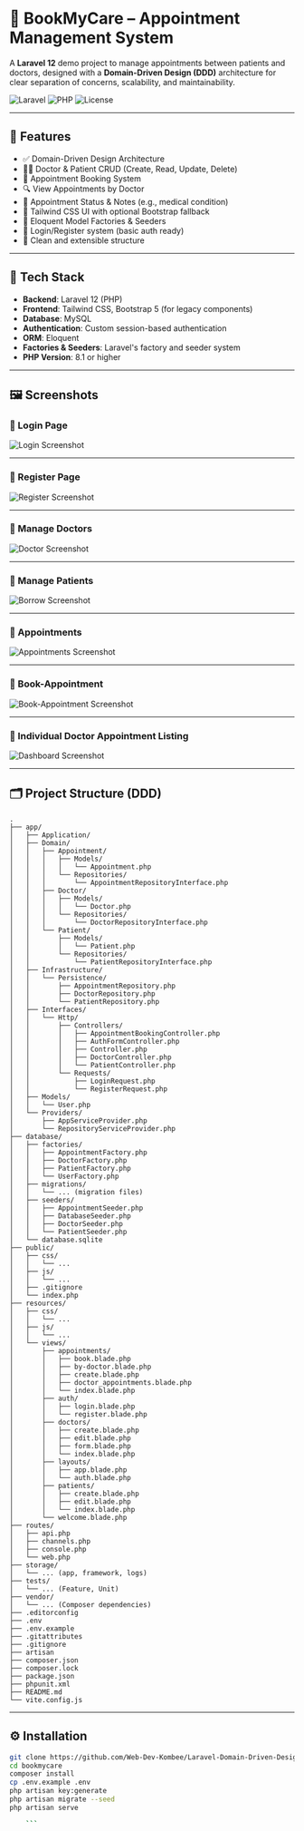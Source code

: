 # 📅 BookMyCare – Appointment Management System

A **Laravel 12** demo project to manage appointments between patients and doctors, designed with a **Domain-Driven Design (DDD)** architecture for clear separation of concerns, scalability, and maintainability.

![Laravel](https://img.shields.io/badge/Laravel-12-red.svg)
![PHP](https://img.shields.io/badge/PHP-8.2-blue.svg)
![License](https://img.shields.io/badge/license-MIT-green.svg)

---

## 🌟 Features

- ✅ Domain-Driven Design Architecture
- 👨‍⚕️ Doctor & Patient CRUD (Create, Read, Update, Delete)
- 📅 Appointment Booking System
- 🔍 View Appointments by Doctor
- 🧾 Appointment Status & Notes (e.g., medical condition)
- 🎨 Tailwind CSS UI with optional Bootstrap fallback
- 🧪 Eloquent Model Factories & Seeders
- 🔐 Login/Register system (basic auth ready)
- 🏥 Clean and extensible structure

---


## 🧱 Tech Stack

- **Backend**: Laravel 12 (PHP)
- **Frontend**: Tailwind CSS, Bootstrap 5 (for legacy components)
- **Database**: MySQL
- **Authentication**: Custom session-based authentication
- **ORM**: Eloquent
- **Factories & Seeders**: Laravel's factory and seeder system
- **PHP Version**: 8.1 or higher
---

## 🖼️ Screenshots

### 📌 Login Page

![Login Screenshot](public/images/login.png)

---

### 📌 Register Page

![Register Screenshot](public/images/register.png)

---


### 📌 Manage Doctors

![Doctor Screenshot](public/images/doctor-crud.png)

---

### 📌 Manage Patients

![Borrow Screenshot](public/images/patient-crud.png)

---

### 📌 Appointments

![Appointments Screenshot](public/images/appointments.png)

---

### 📌 Book-Appointment

![Book-Appointment Screenshot](public/images/book-appointment.png)

---

### 📌 Individual Doctor Appointment Listing

![Dashboard Screenshot](public/images/doctor-appointment.png)

---

## 🗂️ Project Structure (DDD)
```
.
├── app/
│   ├── Application/
│   ├── Domain/
│   │   ├── Appointment/
│   │   │   ├── Models/
│   │   │   │   └── Appointment.php
│   │   │   └── Repositories/
│   │   │       └── AppointmentRepositoryInterface.php
│   │   ├── Doctor/
│   │   │   ├── Models/
│   │   │   │   └── Doctor.php
│   │   │   └── Repositories/
│   │   │       └── DoctorRepositoryInterface.php
│   │   └── Patient/
│   │       ├── Models/
│   │       │   └── Patient.php
│   │       └── Repositories/
│   │           └── PatientRepositoryInterface.php
│   ├── Infrastructure/
│   │   └── Persistence/
│   │       ├── AppointmentRepository.php
│   │       ├── DoctorRepository.php
│   │       └── PatientRepository.php
│   ├── Interfaces/
│   │   └── Http/
│   │       ├── Controllers/
│   │       │   ├── AppointmentBookingController.php
│   │       │   ├── AuthFormController.php
│   │       │   ├── Controller.php
│   │       │   ├── DoctorController.php
│   │       │   └── PatientController.php
│   │       └── Requests/
│   │           ├── LoginRequest.php
│   │           └── RegisterRequest.php
│   ├── Models/
│   │   └── User.php
│   └── Providers/
│       ├── AppServiceProvider.php
│       └── RepositoryServiceProvider.php
├── database/
│   ├── factories/
│   │   ├── AppointmentFactory.php
│   │   ├── DoctorFactory.php
│   │   ├── PatientFactory.php
│   │   └── UserFactory.php
│   ├── migrations/
│   │   └── ... (migration files)
│   ├── seeders/
│   │   ├── AppointmentSeeder.php
│   │   ├── DatabaseSeeder.php
│   │   ├── DoctorSeeder.php
│   │   └── PatientSeeder.php
│   └── database.sqlite
├── public/
│   ├── css/
│   │   └── ...
│   ├── js/
│   │   └── ...
│   ├── .gitignore
│   └── index.php
├── resources/
│   ├── css/
│   │   └── ...
│   ├── js/
│   │   └── ...
│   └── views/
│       ├── appointments/
│       │   ├── book.blade.php
│       │   ├── by-doctor.blade.php
│       │   ├── create.blade.php
│       │   ├── doctor_appointments.blade.php
│       │   └── index.blade.php
│       ├── auth/
│       │   ├── login.blade.php
│       │   └── register.blade.php
│       ├── doctors/
│       │   ├── create.blade.php
│       │   ├── edit.blade.php
│       │   ├── form.blade.php
│       │   └── index.blade.php
│       ├── layouts/
│       │   ├── app.blade.php
│       │   └── auth.blade.php
│       ├── patients/
│       │   ├── create.blade.php
│       │   ├── edit.blade.php
│       │   └── index.blade.php
│       └── welcome.blade.php
├── routes/
│   ├── api.php
│   ├── channels.php
│   ├── console.php
│   └── web.php
├── storage/
│   └── ... (app, framework, logs)
├── tests/
│   └── ... (Feature, Unit)
├── vendor/
│   └── ... (Composer dependencies)
├── .editorconfig
├── .env
├── .env.example
├── .gitattributes
├── .gitignore
├── artisan
├── composer.json
├── composer.lock
├── package.json
├── phpunit.xml
├── README.md
└── vite.config.js
```



---

## ⚙️ Installation

```bash
git clone https://github.com/Web-Dev-Kombee/Laravel-Domain-Driven-Design.git
cd bookmycare
composer install
cp .env.example .env
php artisan key:generate
php artisan migrate --seed
php artisan serve

    ```
